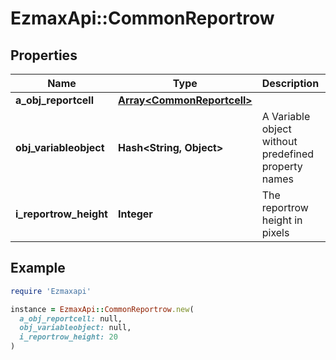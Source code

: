# EzmaxApi::CommonReportrow

## Properties

| Name | Type | Description | Notes |
| ---- | ---- | ----------- | ----- |
| **a_obj_reportcell** | [**Array&lt;CommonReportcell&gt;**](CommonReportcell.md) |  |  |
| **obj_variableobject** | **Hash&lt;String, Object&gt;** | A Variable object without predefined property names |  |
| **i_reportrow_height** | **Integer** | The reportrow height in pixels |  |

## Example

```ruby
require 'Ezmaxapi'

instance = EzmaxApi::CommonReportrow.new(
  a_obj_reportcell: null,
  obj_variableobject: null,
  i_reportrow_height: 20
)
```

